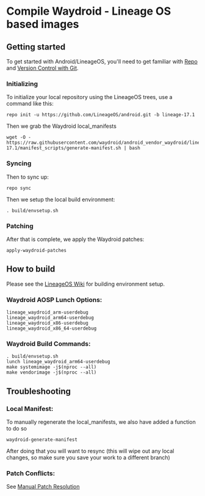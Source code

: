 # Compile Waydroid - Lineage OS based images

## Getting started

To get started with Android/LineageOS, you'll need to get familiar with [Repo](https://source.android.com/source/using-repo.html) and [Version Control with Git](https://source.android.com/source/version-control.html).

### Initializing

To initialize your local repository using the LineageOS trees, use a command like this:

```text
repo init -u https://github.com/LineageOS/android.git -b lineage-17.1
```

Then we grab the Waydroid local\_manifests

```text
wget -O - https://raw.githubusercontent.com/waydroid/android_vendor_waydroid/lineage-17.1/manifest_scripts/generate-manifest.sh | bash
```

### Syncing

Then to sync up:

```text
repo sync
```

Then we setup the local build environment:

```text
. build/envsetup.sh
```

### Patching

After that is complete, we apply the Waydroid patches:

```text
apply-waydroid-patches
```

## How to build

Please see the [LineageOS Wiki](https://wiki.lineageos.org/) for building environment setup.

### Waydroid AOSP Lunch Options:

```text
lineage_waydroid_arm-userdebug
lineage_waydroid_arm64-userdebug
lineage_waydroid_x86-userdebug
lineage_waydroid_x86_64-userdebug
```

### Waydroid Build Commands:

```text
. build/envsetup.sh
lunch lineage_waydroid_arm64-userdebug
make systemimage -j$(nproc --all)
make vendorimage -j$(nproc --all)
```

## Troubleshooting

### Local Manifest:

To manually regenerate the local\_manifests, we also have added a function to do so

```text
waydroid-generate-manifest
```

After doing that you will want to resync \(this will wipe out any local changes, so make sure you save your work to a different branch\)

### Patch Conflicts:

See [Manual Patch Resolution](manual-patch-resolution.md)

